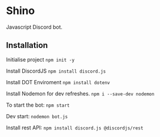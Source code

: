 # Shino
 Javascript Discord bot.


## Installation
 Initialise project
 ``` npm init -y ```

 Install DiscordJS
 ``` npm install discord.js ```

 Install DOT Enviroment
 ``` npm install dotenv ```

 Install Nodemon for dev refreshes.
 ``` npm i --save-dev nodemon ```

 To start the bot:
 ``` npm start ```
 
 Dev start:
 ``` nodemon bot.js ```

 Install rest API:
 ``` npm install discord.js @discordjs/rest ```